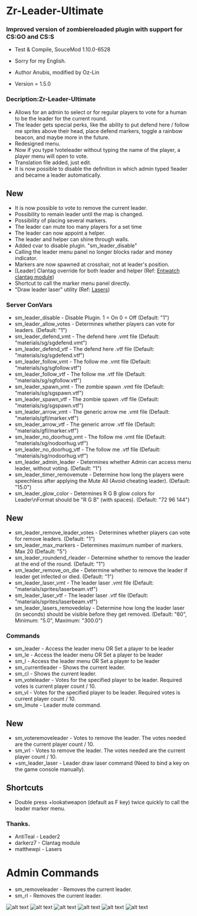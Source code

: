 # Zr-Leader-Ultimate
 
### Improved version of zombiereloaded plugin with support for CS:GO and CS:S

* Test & Compile, SouceMod 1.10.0-6528
* Sorry for my English.

* Author Anubis, modified by Oz-Lin
* Version = 1.5.0

### Decription:Zr-Leader-Ultimate

* Allows for an admin to select or for regular players to vote for a human to be the leader for the current round. 
* The leader gets special perks, like the ability to put defend here / follow me sprites above their head, 
place defend markers, toggle a rainbow beacon, and maybe more in the future.
* Redesigned menu.
* Now if you type !voteleader without typing the name of the player, a player menu will open to vote.
* Translation file added, just edit.
* It is now possible to disable the definition in which admin typed !leader and became a leader automatically.

## New

* It is now possible to vote to remove the current leader.
* Possibility to remain leader until the map is changed.
* Possibility of placing several markers. 
* The leader can mute too many players for a set time
* The leader can now appoint a helper.
* The leader and helper can shine through walls.
* Added cvar to disable plugin. "sm_leader_disable"
* Calling the leader menu panel no longer blocks radar and money indicator.
* Markers are now spawned at crosshair, not at leader's position.
* [Leader] Clantag override for both leader and helper (Ref: [Entwatch clantag module](https://github.com/darkerz7/CSGO-Plugins/blob/master/EntWatch_DZ/addons/sourcemod/scripting/entwatch/module_clantag.inc))
* Shortcut to call the marker menu panel directly.
* "Draw leader laser" utility (Ref: [Lasers](https://github.com/matthewpi/lasers))

### Server ConVars

* sm_leader_disable - Disable Plugin. 1 = On 0 = Off (Default: "1")
* sm_leader_allow_votes - Determines whether players can vote for leaders. (Default: "1")
* sm_leader_defend_vmt - The defend here .vmt file (Default: "materials/sg/sgdefend.vmt")
* sm_leader_defend_vtf - The defend here .vtf file (Default: "materials/sg/sgdefend.vtf")
* sm_leader_follow_vmt - The follow me .vmt file (Default: "materials/sg/sgfollow.vtf")
* sm_leader_follow_vtf - The follow me .vtf file (Default: "materials/sg/sgfollow.vtf")
* sm_leader_spawn_vmt - The zombie spawn .vmt file (Default: "materials/sg/sgspawn.vtf")
* sm_leader_spawn_vtf - The zombie spawn .vtf file (Default: "materials/sg/sgspawn.vtf")
* sm_leader_arrow_vmt - The generic arrow me .vmt file (Default: "materials/gfl/marker.vtf")
* sm_leader_arrow_vtf - The generic arrow .vtf file (Default: "materials/gfl/marker.vtf")
* sm_leader_no_doorhug_vmt - The follow me .vmt file (Default: "materials/sg/nodoorhug.vtf")
* sm_leader_no_doorhug_vtf - The follow me .vtf file (Default: "materials/sg/nodoorhug.vtf")
* sm_leader_admin_leader - Determines whether Admin can access menu leader, without voting. (Default: "1")
* sm_leader_timer_removemute - Determine how long the players were speechless after applying the Mute All (Avoid cheating leader). (Default: "15.0")
* sm_leader_glow_color - Determines R G B glow colors for Leader\nFormat should be \"R G B\" (with spaces). (Default: "72 96 144")

## New

* sm_leader_remove_leader_votes - Determines whether players can vote for remove leaders. (Default: "1")
* sm_leader_max_markers - Determines maximum number of markers. Max 20 (Default: "5")
* sm_leader_roundend_rleader - Determine whether to remove the leader at the end of the round. (Default: "1")
* sm_leader_remove_on_die - Determine whether to remove the leader if leader get infected or died. (Default: "1")
* sm_leader_laser_vmt - The leader laser .vmt file (Default: "materials/sprites/laserbeam.vtf")
* sm_leader_laser_vtf - The leader laser .vtf file (Default: "materials/sprites/laserbeam.vtf")
* sm_leader_lasers_removedelay - Determine how long the leader laser (in seconds) should be visible before they get removed. (Default: "60", Minimum: "5.0", Maximum: "300.0")

### Commands

* sm_leader - Access the leader menu OR Set a player to be leader
* sm_le - Access the leader menu OR Set a player to be leader
* sm_l - Access the leader menu OR Set a player to be leader
* sm_currentleader - Shows the current leader.
* sm_cl - Shows the current leader.
* sm_voteleader - Votes for the specified player to be leader. Required votes is current player count / 10.
* sm_vl - Votes for the specified player to be leader. Required votes is current player count / 10.
* sm_lmute - Leader mute command.

## New

* sm_voteremoveleader - Votes to remove the leader. The votes needed are the current player count / 10.
* sm_vrl - Votes to remove the leader. The votes needed are the current player count / 10.
* +sm_leader_laser - Leader draw laser command (Need to bind a key on the game console manually).

## Shortcuts
* Double press +lookatweapon (default as F key) twice quickly to call the leader marker menu.

### Thanks.

* AntiTeal - Leader2
* darkerz7 - Clantag module
* matthewpi - Lasers

# Admin Commands
* sm_removeleader - Removes the current leader.
* sm_rl - Removes the current leader.

![alt text](https://raw.githubusercontent.com/Stewart-Anubis/Zr-Leader-Ultimate/main/img/img1.jpg)
![alt text](https://raw.githubusercontent.com/Stewart-Anubis/Zr-Leader-Ultimate/main/img/img2.jpg)
![alt text](https://raw.githubusercontent.com/Stewart-Anubis/Zr-Leader-Ultimate/main/img/img3.jpg)
![alt text](https://raw.githubusercontent.com/Stewart-Anubis/Zr-Leader-Ultimate/main/img/img4.jpg)
![alt text](https://raw.githubusercontent.com/Stewart-Anubis/Zr-Leader-Ultimate/main/img/img5.jpg)
![alt text](https://raw.githubusercontent.com/Stewart-Anubis/Zr-Leader-Ultimate/main/img/img6.jpg)
